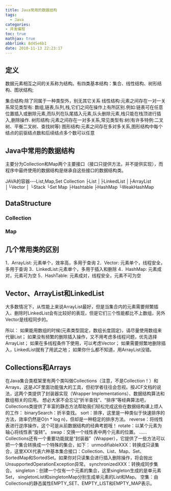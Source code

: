 ```yaml
---
title: Java常用的数据结构
tags:
  - Java
categories: 
- 并发编程
toc: true
mathjax: true
abbrlink: 8d45e6b1
date: 2010-11-13 22:23:17
---
```




## 定义

数据元素相互之间的关系称为结构。有四类基本结构：集合、线性结构、树形结构、图状结构;

集合结构:除了同属于一种类型外，别无其它关系
线性结构:元素之间存在一对一关系常见类型有: 数组,链表,队列,栈,它们之间在操作上有所区别.例如:链表可在任意位置插入或删除元素,而队列在队尾插入元素,队头删除元素,栈只能在栈顶进行插入,删除操作.
树形结构:元素之间存在一对多关系,常见类型有:树(有许多特例:二叉树、平衡二叉树、查找树等)
图形结构:元素之间存在多对多关系,图形结构中每个结点的前驱结点数和后续结点多个数可以任意

## Java中常用的数据结构

主要分为Collection和Map两个主要接口（接口只提供方法，并不提供实现），而程序中最终使用的数据结构是继承自这些接口的数据结构类。

JAVA的容器---List,Map,Set
Collection
├List
│├LinkedList
│├ArrayList
│└Vector
│ └Stack
└Set
Map
├Hashtable
├HashMap
└WeakHashMap 

## DataStructure

### Collection



### Map





## 几个常用类的区别 

1．ArrayList: 元素单个，效率高，多用于查询 
2．Vector: 元素单个，线程安全，多用于查询 
3．LinkedList:元素单个，多用于插入和删除 
4．HashMap: 元素成对，元素可为空 
5．HashTable: 元素成对，线程安全，元素不可为空 

## Vector、ArrayList和LinkedList 

大多数情况下，从性能上来说ArrayList最好，但是当集合内的元素需要频繁插入、删除时LinkedList会有比较好的表现，但是它们三个性能都比不上数组，另外Vector是线程同步的。

所以：
如果能用数组的时候(元素类型固定，数组长度固定)，请尽量使用数组来代替List； 
如果没有频繁的删除插入操作，又不用考虑多线程问题，优先选择ArrayList； 
如果在多线程条件下使用，可以考虑Vector； 
如果需要频繁地删除插入，LinkedList就有了用武之地； 
如果你什么都不知道，用ArrayList没错。 

## Collections和Arrays 

在Java集合类框架里有两个类叫做Collections（注意，不是Collection！）和Arrays，这是JCF里面功能强大的工具，但初学者往往会忽视。按JCF文档的说法，这两个类提供了封装器实现（Wrapper Implementations）、数据结构算法和数组相关的应用。 
想必大家不会忘记“折半查找”、“排序”等经典算法吧，Collections类提供了丰富的静态方法帮助我们轻松完成这些在数据结构课上烦人的工作： 
binarySearch：折半查找。 
sort：排序，这里是一种类似于快速排序的方法，效率仍然是O(n * log n)，但却是一种稳定的排序方法。 
reverse：将线性表进行逆序操作，这个可是从前数据结构的经典考题哦！ 
rotate：以某个元素为轴心将线性表“旋转”。 
swap：交换一个线性表中两个元素的位置。 
…… 
Collections还有一个重要功能就是“封装器”（Wrapper），它提供了一些方法可以把一个集合转换成一个特殊的集合，如下： 
unmodifiableXXX：转换成只读集合，这里XXX代表六种基本集合接口：Collection、List、Map、Set、SortedMap和SortedSet。如果你对只读集合进行插入删除操作，将会抛出UnsupportedOperationException异常。 
synchronizedXXX：转换成同步集合。 
singleton：创建一个仅有一个元素的集合，这里singleton生成的是单元素Set， 
singletonList和singletonMap分别生成单元素的List和Map。 
空集：由Collections的静态属性EMPTY_SET、EMPTY_LIST和EMPTY_MAP表示。